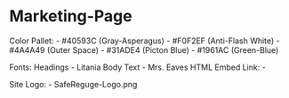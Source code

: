 # Marketing-Page

Color Pallet:
    - #40593C (Gray-Asperagus)
    - #F0F2EF (Anti-Flash White)
    - #4A4A49 (Outer Space)
    - #31ADE4 (Picton Blue)
    - #1961AC (Green-Blue)

Fonts:
    Headings
        - Litania
    Body Text
        - Mrs. Eaves
    HTML Embed Link:
        - <link rel="styleshee" href="https://use.typekit.net/euh3eqq.css">

Site Logo:
    - SafeReguge-Logo.png

